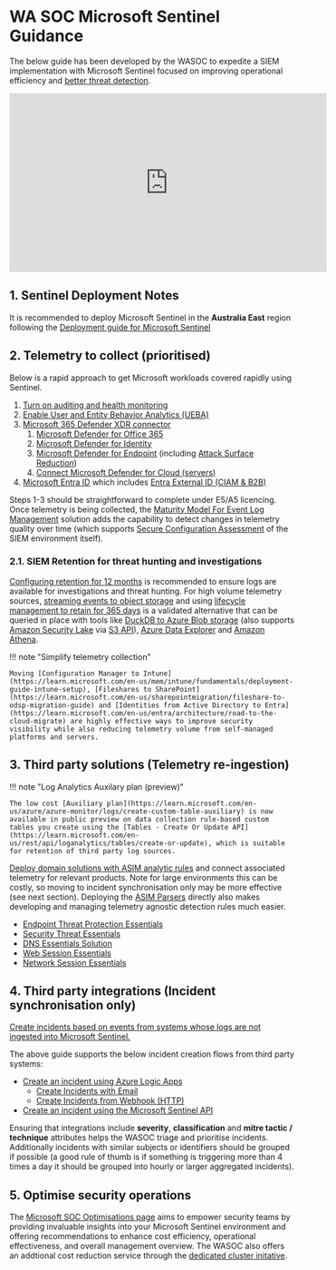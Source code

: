 # WA SOC Microsoft Sentinel Guidance

The below guide has been developed by the WASOC to expedite a SIEM implementation with Microsoft Sentinel focused on improving operational efficiency and [better threat detection](https://soc.cyber.wa.gov.au//baselines/data-sources/#4-detection-checklist).

<iframe width="560" height="315" src="https://www.youtube-nocookie.com/embed/xu7UIRJ7tBw?si=HupWLNVC5TSjebn1" title="YouTube video player" frameborder="0" allow="accelerometer; autoplay; clipboard-write; encrypted-media; gyroscope; picture-in-picture; web-share" allowfullscreen></iframe>

## 1. Sentinel Deployment Notes

It is recommended to deploy Microsoft Sentinel in the **Australia East** region following the [Deployment guide for Microsoft Sentinel](https://learn.microsoft.com/en-us/azure/sentinel/deploy-overview)

## 2. Telemetry to collect (prioritised)

Below is a rapid approach to get Microsoft workloads covered rapidly using Sentinel.

1. [Turn on auditing and health monitoring](https://learn.microsoft.com/en-us/azure/sentinel/enable-monitoring)
1. [Enable User and Entity Behavior Analytics (UEBA)](https://learn.microsoft.com/en-us/azure/sentinel/enable-entity-behavior-analytics)
1. [Microsoft 365 Defender XDR connector](https://learn.microsoft.com/en-us/azure/sentinel/data-connectors/microsoft-365-defender)
    1. [Microsoft Defender for Office 365](https://learn.microsoft.com/en-us/microsoft-365/security/office-365-security/step-by-step-guides/step-by-step-guide-overview?view=o365-worldwide)
    1. [Microsoft Defender for Identity](https://learn.microsoft.com/en-us/defender-for-identity/quick-installation-guide)
    1. [Microsoft Defender for Endpoint](https://learn.microsoft.com/en-us/microsoft-365/security/defender-endpoint/mde-planning-guide?view=o365-worldwide) (including [Attack Surface Reduction](https://learn.microsoft.com/en-us/microsoft-365/security/defender-endpoint/overview-attack-surface-reduction?view=o365-worldwide))
    1. [Connect Microsoft Defender for Cloud (servers)](https://learn.microsoft.com/en-us/azure/sentinel/connect-defender-for-cloud)
1. [Microsoft Entra ID](https://learn.microsoft.com/en-us/azure/sentinel/data-connectors/microsoft-entra-id) which includes [Entra External ID (CIAM & B2B)](https://learn.microsoft.com/en-us/entra/external-id/external-identities-overview)

Steps 1-3 should be straightforward to complete under E5/A5 licencing. Once telemetry is being collected, the [Maturity Model For Event Log Management](https://github.com/Azure/Azure-Sentinel/tree/master/Solutions/MaturityModelForEventLogManagementM2131#onboarding-prerequisites) solution adds the capability to detect changes in telemetry quality over time (which supports [Secure Configuration Assessment](../guidelines/secure-configuration.md) of the SIEM environment itself).

### 2.1. SIEM Retention for threat hunting and investigations

[Configuring retention for 12 months](https://learn.microsoft.com/en-us/azure/sentinel/configure-data-retention) is recommended to ensure logs are available for investigations and threat hunting. For high volume telemetry sources, [streaming events to object storage](https://learn.microsoft.com/en-us/defender-xdr/streaming-api-storage) and using [lifecycle management to retain for 365 days](https://learn.microsoft.com/en-us/azure/storage/blobs/lifecycle-management-policy-configure?tabs=azure-portal#create-or-manage-a-policy) is a validated alternative that can be queried in place with tools like [DuckDB to Azure Blob storage](https://duckdb.org/docs/extensions/azure.html) (also supports [Amazon Security Lake](https://docs.aws.amazon.com/security-lake/latest/userguide/what-is-security-lake.html) via [S3 API](https://duckdb.org/docs/extensions/httpfs/s3api)), [Azure Data Explorer](https://learn.microsoft.com/en-us/azure/data-explorer/kusto/query/schema-entities/external-tables) and [Amazon Athena](https://docs.aws.amazon.com/athena/latest/ug/getting-started.html).

!!! note "Simplify telemetry collection"

    Moving [Configuration Manager to Intune](https://learn.microsoft.com/en-us/mem/intune/fundamentals/deployment-guide-intune-setup), [Fileshares to SharePoint](https://learn.microsoft.com/en-us/sharepointmigration/fileshare-to-odsp-migration-guide) and [Identities from Active Directory to Entra](https://learn.microsoft.com/en-us/entra/architecture/road-to-the-cloud-migrate) are highly effective ways to improve security visibility while also reducing telemetry volume from self-managed platforms and servers.

## 3. Third party solutions (Telemetry re-ingestion)

!!! note "Log Analytics Auxilary plan (preview)"

    The low cost [Auxiliary plan](https://learn.microsoft.com/en-us/azure/azure-monitor/logs/create-custom-table-auxiliary) is now available in public preview on data collection rule-based custom tables you create using the [Tables - Create Or Update API](https://learn.microsoft.com/en-us/rest/api/loganalytics/tables/create-or-update), which is suitable for retention of third party log sources.

[Deploy domain solutions with ASIM analytic rules](https://learn.microsoft.com/en-us/azure/sentinel/sentinel-solutions-catalog#domain-solutions) and connect associated telemetry for relevant products. Note for large environments this can be costly, so moving to incident synchronisation only may be more effective (see next section). Deploying the [ASIM Parsers](https://github.com/Azure/Azure-Sentinel/tree/master/ASIM) directly also makes developing and managing telemetry agnostic detection rules much easier.

- [Endpoint Threat Protection Essentials](https://azuremarketplace.microsoft.com/en-GB/marketplace/apps/azuresentinel.azure-sentinel-solution-endpointthreat?tab=Overview)
- [Security Threat Essentials](https://azuremarketplace.microsoft.com/en-GB/marketplace/apps/azuresentinel.azure-sentinel-solution-securitythreatessentialsol?tab=Overview)
- [DNS Essentials Solution](https://azuremarketplace.microsoft.com/en-GB/marketplace/apps/azuresentinel.azure-sentinel-solution-dns-domain?tab=Overview)
- [Web Session Essentials](https://azuremarketplace.microsoft.com/en-gb/marketplace/apps/azuresentinel.azure-sentinel-solution-websession-domain?tab=Overview)
- [Network Session Essentials](https://azuremarketplace.microsoft.com/en-GB/marketplace/apps/azuresentinel.azure-sentinel-solution-networksession?tab=Overview)

## 4. Third party integrations (Incident synchronisation only)

[Create incidents based on events from systems whose logs are not ingested into Microsoft Sentinel.](https://learn.microsoft.com/en-us/azure/sentinel/create-incident-manually)

The above guide supports the below incident creation flows from third party systems:

- [Create an incident using Azure Logic Apps](https://learn.microsoft.com/en-us/azure/sentinel/create-incident-manually#create-an-incident-using-azure-logic-apps)
    - [Create Incidents with Email](https://github.com/Azure/Azure-Sentinel/tree/master/Playbooks/Create%20Incidents%20with%20Email)
    - [Create Incidents from Webhook (HTTP)](https://github.com/Azure/Azure-Sentinel/tree/master/Playbooks/Create%20Incidents%20From%20Http)
- [Create an incident using the Microsoft Sentinel API](https://learn.microsoft.com/en-us/azure/sentinel/create-incident-manually#create-an-incident-using-the-microsoft-sentinel-api)

Ensuring that integrations include **severity**, **classification** and **mitre tactic / technique** attributes helps the WASOC triage and prioritise incidents. Additionally incidents with similar subjects or identifiers should be grouped if possible (a good rule of thumb is if something is triggering more than 4 times a day it should be grouped into hourly or larger aggregated incidents).

## 5. Optimise security operations

The [Microsoft SOC Optimisations page](https://learn.microsoft.com/en-us/azure/sentinel/soc-optimization/soc-optimization-access?tabs=azure-portal#access-the-soc-optimization-page) aims to empower security teams by providing invaluable insights into your Microsoft Sentinel environment and offering recommendations to enhance cost efficiency, operational effectiveness, and overall management overview. The WASOC also offers an addtional cost reduction service through the [dedicated cluster initative](https://soc.cyber.wa.gov.au//onboarding/#24-dedicated-cluster).
